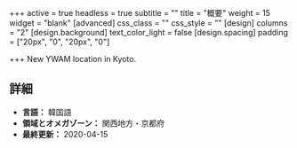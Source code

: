 +++
active = true
headless = true
subtitle = ""
title = "概要"
weight = 15
widget = "blank"
[advanced]
css_class = ""
css_style = ""
[design]
columns = "2"
[design.background]
text_color_light = false
[design.spacing]
padding = ["20px", "0", "20px", "0"]

+++
New YWAM location in Kyoto.

## 詳細

* **言語：** 韓国語
* **領域とオメガゾーン：** 関西地方・京都府
* **最終更新：** 2020-04-15